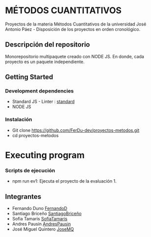 # MÉTODOS CUANTITATIVOS

Proyectos de la materia Métodos Cuantitativos de la universidad José Antonio Páez - Disposición de los proyectos en orden cronológico.

## Descripción del repositorio

Monorepositorio multipaquete creado con NODE JS. En donde, cada proyecto es un paquete independiente.

## Getting Started

### Development dependencies

* Standard JS - Linter : [standard](https://standardjs.com/)
* NODE JS

### Instalación

* Git clone https://github.com/FerDu-dev/proyectos-metodos.git
* cd proyectos-metodos

# Executing program

### Scripts de ejecución

* npm run ev1: Ejecuta el proyecto de la evaluación 1.


## Integrantes

- Fernando Duno [FernandoD](https://github.com/FerDu-dev)
- Santiago Briceño [SantiagoBriceño](https://github.com/SantiagoBriceno)
- Sofia Tamaris [SofiaTamaris](https://github.com/Sofiatamaris)
- Andres Pausín [AndresPausin](https://github.com/andrespausin)
- José Miguel Quintero [JoseMQ](https://github.com/Josemq24)




